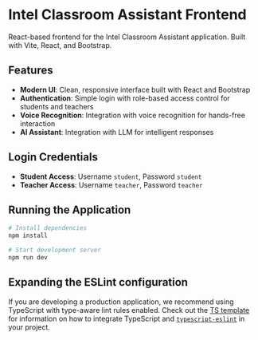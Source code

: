 # Intel Classroom Assistant Frontend

React-based frontend for the Intel Classroom Assistant application. Built with Vite, React, and Bootstrap.

## Features

- **Modern UI**: Clean, responsive interface built with React and Bootstrap
- **Authentication**: Simple login with role-based access control for students and teachers
- **Voice Recognition**: Integration with voice recognition for hands-free interaction
- **AI Assistant**: Integration with LLM for intelligent responses

## Login Credentials

- **Student Access**: Username `student`, Password `student`
- **Teacher Access**: Username `teacher`, Password `teacher`

## Running the Application

```bash
# Install dependencies
npm install

# Start development server
npm run dev
```

## Expanding the ESLint configuration

If you are developing a production application, we recommend using TypeScript with type-aware lint rules enabled. Check out the [TS template](https://github.com/vitejs/vite/tree/main/packages/create-vite/template-react-ts) for information on how to integrate TypeScript and [`typescript-eslint`](https://typescript-eslint.io) in your project.
